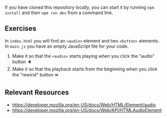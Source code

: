 If you have cloned this repository locally, you can start it by running `npm install` and then `npm run dev` from a command line.

## Exercises

In `index.html` you will find an `<audio>` element and two `<button>` elements.
In `main.js` you have an empty JavaScript file for your code.

1. Make it so that the `<audio>` starts playing when you click the "audio" button 🔈
2. Make it so that the playback starts from the beginning when you click the "rewind" button ⏪

## Relevant Resources

- https://developer.mozilla.org/en-US/docs/Web/HTML/Element/audio
- https://developer.mozilla.org/en-US/docs/Web/API/HTMLAudioElement
